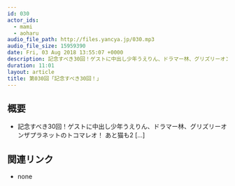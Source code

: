 ```yaml
---
id: 030
actor_ids:
  - mami
  - aoharu
audio_file_path: http://files.yancya.jp/030.mp3
audio_file_size: 15959390
date: Fri, 03 Aug 2018 13:55:07 +0000
description: 記念すべき30回！ゲストに中出し少年うえりん、ドラマー林、グリズリーオンザプラネットのトコマレオ！ あと猫も2 [&#8230;]
duration: 11:01
layout: article
title: 第030回「記念すべき30回！」
---
```

## 概要

* 記念すべき30回！ゲストに中出し少年うえりん、ドラマー林、グリズリーオンザプラネットのトコマレオ！ あと猫も2 [&#8230;]

## 関連リンク

* none
